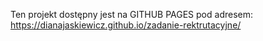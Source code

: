 Ten projekt dostępny jest na GITHUB PAGES pod adresem: https://dianajaskiewicz.github.io/zadanie-rektrutacyjne/
